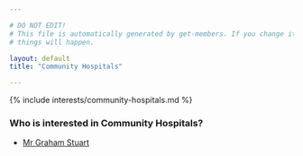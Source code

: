 ```yaml
---

# DO NOT EDIT!
# This file is automatically generated by get-members. If you change it, bad
# things will happen.

layout: default
title: "Community Hospitals"

---
```


{% include interests/community-hospitals.md %}

### Who is interested in Community Hospitals?


* [Mr Graham Stuart](members/mr-graham-stuart.html)
